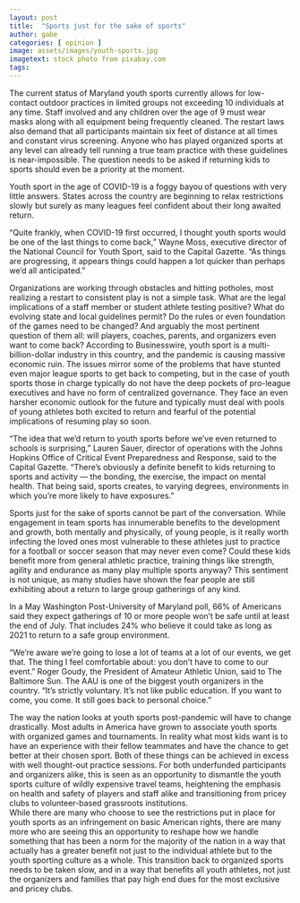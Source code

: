 ```yaml
---
layout: post
title:  "Sports just for the sake of sports"
author: gabe
categories: [ opinion ]
image: assets/images/youth-sports.jpg
imagetext: stock photo from pixabay.com
tags:
---
```

The current status of Maryland youth sports currently allows for low-contact outdoor practices in limited groups not exceeding 10 individuals at any time.  Staff involved and any children over the age of 9 must wear masks along with all equipment being frequently cleaned.  The restart laws also demand that all participants maintain six feet of distance at all times and constant virus screening. Anyone who has played organized sports at any level can already tell running a true team practice with these guidelines is near-impossible.  The question needs to be asked if returning kids to sports should even be a priority at the moment.
	
Youth sport in the age of COVID-19 is a foggy bayou of questions with very little answers. States across the country are beginning to relax restrictions slowly but surely as many leagues feel confident about their long awaited return.

“Quite frankly, when COVID-19 first occurred, I thought youth sports would be one of the last things to come back,” Wayne Moss, executive director of the National Council for Youth Sport, said to the Capital Gazette.  “As things are progressing, it appears things could happen a lot quicker than perhaps we’d all anticipated.”

Organizations are working through obstacles and hitting potholes, most realizing a restart to consistent play is not a simple task. What are the legal implications of a staff member or student athlete testing positive? What do evolving state and local guidelines permit? Do the rules or even foundation of the games need to be changed? And arguably the most pertinent question of them all: will players, coaches, parents, and organizers even want to come back?
According to Businesswire, youth sport is a multi-billion-dollar industry in this country, and the pandemic is causing massive economic ruin. The issues mirror some of the problems that have stunted even major league sports to get back to competing, but in the case of youth sports those in charge typically do not have the deep pockets of pro-league executives and have no form of centralized governance. They face an even harsher economic outlook for the future and typically must deal with pools of young athletes both excited to return and fearful of the potential implications of resuming play so soon.

“The idea that we’d return to youth sports before we’ve even returned to schools is surprising,” Lauren Sauer, director of operations with the Johns Hopkins Office of Critical Event Preparedness and Response, said to the Capital Gazette.  “There’s obviously a definite benefit to kids returning to sports and activity — the bonding, the exercise, the impact on mental health. That being said, sports creates, to varying degrees, environments in which you’re more likely to have exposures.”

Sports just for the sake of sports cannot be part of the conversation.  While engagement in team sports has innumerable benefits to the development and growth, both mentally and physically, of young people, is it really worth infecting the loved ones most vulnerable to these athletes just to practice for a football or soccer season that may never even come? Could these kids benefit more from general athletic practice, training things like strength, agility and endurance as many play multiple sports anyway? This sentiment is not unique, as many studies have shown the fear people are still exhibiting about a return to large group gatherings of any kind. 
	
In a May Washington Post-University of Maryland poll, 66% of Americans said they expect gatherings of 10 or more people won’t be safe until at least the end of July. That includes 24% who believe it could take as long as 2021 to return to a safe group environment.

“We’re aware we’re going to lose a lot of teams at a lot of our events, we get that. The thing I feel comfortable about: you don’t have to come to our event.” Roger Goudy, the President of Amateur Athletic Union, said to The Baltimore Sun. The AAU is one of the biggest youth organizers in the country. “It’s strictly voluntary. It’s not like public education. If you want to come, you come. It still goes back to personal choice.” 

The way the nation looks at youth sports post-pandemic will have to change drastically.  Most adults in America have grown to associate youth sports with organized games and tournaments.  In reality what most kids want is to have an experience with their fellow teammates and have the chance to get better at their chosen sport.  Both of these things can be achieved in excess with well thought-out practice sessions.  For both underfunded participants and organizers alike, this is seen as an opportunity to dismantle the youth sports culture of wildly expensive travel teams, heightening the emphasis on health and safety of players and staff alike and transitioning from pricey clubs to volunteer-based grassroots institutions.     
While there are many who choose to see the restrictions put in place for youth sports as an infringement on basic American rights, there are many more who are seeing this an opportunity to reshape how we handle something that has been a norm for the majority of the nation in a way that actually has a greater benefit not just to the individual athlete but to the youth sporting culture as a whole.  This transition back to organized sports needs to be taken slow, and in a way that benefits all youth athletes, not just the organizers and families that pay high end dues for the most exclusive and pricey clubs.
